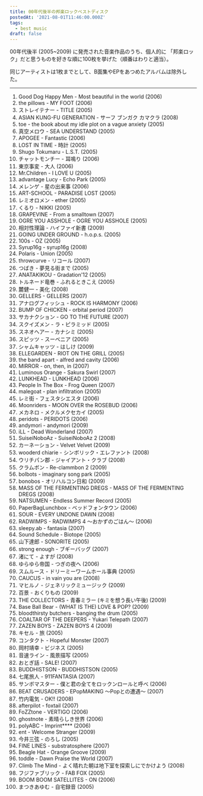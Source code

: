 ```yaml
---
title: 00年代後半の邦楽ロックベストディスク
postedAt: '2021-08-01T11:46:00.000Z'
tags:
  - best music
draft: false
---
```


00年代後半 (2005~2009) に発売された音楽作品のうち、個人的に 「邦楽ロック」だと思うものを好きな順に100枚を挙げた（順番はわりと適当）。

同じアーティストは1枚までとして、B面集やEPをあつめたアルバムは除外した。

***

1. Good Dog Happy Men - Most beautiful in the world (2006)
2. the pillows - MY FOOT (2006)
3. ストレイテナー - TITLE (2005)
4. ASIAN KUNG-FU GENERATION - サーフ ブンガク カマクラ (2008)
5. toe - the book about my idle plot on a vague anxiety (2005)
6. 真空メロウ - SEA UNDERSTAND (2005)
7. APOGEE - Fantastic (2006)
8. LOST IN TIME - 時計 (2005)
9. Shugo Tokumaru - L.S.T. (2005)
10. チャットモンチー - 耳鳴り (2006)
11. 東京事変 - 大人 (2006)
12. Mr.Children - I LOVE U (2005)
13. advantage Lucy - Echo Park (2005)
14. メレンゲ - 星の出来事 (2006)
15. ART-SCHOOL - PARADISE LOST (2005)
16. レミオロメン - ether (2005)
17. くるり - NIKKI (2005)
18. GRAPEVINE - From a smalltown (2007)
19. OGRE YOU ASSHOLE - OGRE YOU ASSHOLE (2005)
20. 相対性理論 - ハイファイ新書 (2009)
21. GOING UNDER GROUND - h.o.p.s. (2005)
22. 100s - OZ (2005)
23. Syrup16g - syrup16g (2008)
24. Polaris - Union (2005)
25. throwcurve - リコール (2007)
26. つばき - 夢見る街まで (2005)
27. ANATAKIKOU - Gradation'12 (2005)
28. トルネード竜巻 - ふれるときこえ (2005)
29. 麓健一 - 美化 (2008)
30. GELLERS - GELLERS (2007)
31. アナログフィッシュ - ROCK IS HARMONY (2006)
32. BUMP OF CHICKEN - orbital period (2007)
33. サカナクション - GO TO THE FUTURE (2007)
34. スクイズメン - ラ・ピラミッド (2005)
35. スネオヘアー - カナシミ (2005)
36. スピッツ - スーベニア (2005)
37. シャムキャッツ - はしけ (2009)
38. ELLEGARDEN - RIOT ON THE GRILL (2005)
39. the band apart - alfred and cavity (2006)
40. MIRROR - on, then, in (2007)
41. Luminous Orange - Sakura Swirl (2007)
42. LUNKHEAD - LUNKHEAD (2006)
43. People In The Box - Frog Queen (2007)
44. malegoat - plan infiltration (2005)
45. レミ街 - フェスタシエスタ (2006)
46. Moonriders - MOON OVER the ROSEBUD (2006)
47. メカネロ - メクルメクセカイ (2005)
48. peridots - PERIDOTS (2006)
49. andymori - andymori (2009)
50. iLL - Dead Wonderland (2007)
51. SuiseiNoboAz - SuiseiNoboAz 2 (2008)
52. カーネーション - Velvet Velvet (2009)
53. wooderd chiarie - シンボリック・エレファント (2008)
54. ウリチパン郡 - ジャイアント・クラブ (2008)
55. クラムボン - Re-clammbon 2 (2009)
56. bolbots - imaginary song park (2005)
57. bonobos - オリハルコン日和 (2009)
58. MASS OF THE FERMENTING DREGS - MASS OF THE FERMENTING DREGS (2008)
59. NATSUMEN - Endless Summer Record (2005)
60. PaperBagLunchbox - ベッドフォンタウン (2006)
61. SOUR - EVERY UNDONE DAWN (2008)
62. RADWIMPS - RADWIMPS 4 ～おかずのごはん～ (2006)
63. sleepy.ab - fantasia (2007)
64. Sound Schedule - Biotope (2005)
65. 山下達郎 - SONORITE (2005)
66. strong enough - ブギーバッグ (2007)
67. 渚にて - よすが (2008)
68. ゆらゆら帝国 - つぎの夜へ (2006)
69. スムルース - ドリーミーワームホール事典 (2005)
70. CAUCUS - in vain you are (2008)
71. マヒルノ - ジェネリックミュージック (2009)
72. 百景 - おくりもの (2009)
73. THE COLLECTORS - 青春ミラー (キミを想う長い午後) (2009)
74. Base Ball Bear - (WHAT IS THE) LOVE & POP? (2009)
75. bloodthirsty butchers - banging the drum (2005)
76. COALTAR OF THE DEEPERS - Yukari Telepath (2007)
77. ZAZEN BOYS - ZAZEN BOYS 4 (2009)
78. キセル - 旅 (2005)
79. コンタクト - Hopeful Monster (2007)
80. 岡村靖幸 - ビジネス (2005)
81. 音速ライン - 風景描写 (2005)
82. おとぎ話 - SALE! (2007)
83. BUDDHISTSON - BUDDHISTSON (2005)
84. 七尾旅人 - 911FANTASIA (2007)
85. サンボマスター - 僕と君の全てをロックンロールと呼べ (2006)
86. BEAT CRUSADERS - EPopMAKING ～Popとの遭遇～ (2007)
87. 竹内電気 - OK!! (2008)
88. afterpilot - foxtail (2007)
89. FoZZtone - VERTIGO (2006)
90. ghostnote - 素晴らしき世界 (2006)
91. polyABC - Imprint\*\*\*\* (2006)
92. ent - Welcome Stranger (2009)
93. 今井三弦 - のろし (2005)
94. FINE LINES - substratosphere (2007)
95. Beagle Hat - Orange Groove (2009)
96. toddle - Dawn Praise the World (2007)
97. Climb The Mind - よく晴れた朝は地下室を探索しにでかけよう (2008)
98. フジファブリック - FAB FOX (2005)
99. BOOM BOOM SATELLITES - ON (2006)
100. まつきあゆむ - 自宅録音 (2005)
